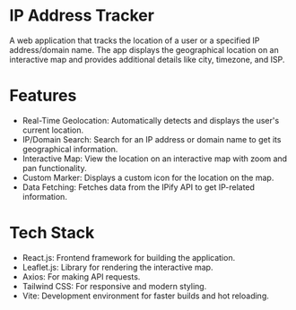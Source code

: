 # IP Address Tracker

A web application that tracks the location of a user or a specified IP address/domain name. The app displays the geographical location on an interactive map and provides additional details like city, timezone, and ISP.

# Features
- Real-Time Geolocation: Automatically detects and displays the user's current location.
- IP/Domain Search: Search for an IP address or domain name to get its geographical information.
- Interactive Map: View the location on an interactive map with zoom and pan functionality.
- Custom Marker: Displays a custom icon for the location on the map.
- Data Fetching: Fetches data from the IPify API to get IP-related information.

# Tech Stack
- React.js: Frontend framework for building the application.
- Leaflet.js: Library for rendering the interactive map.
- Axios: For making API requests.
- Tailwind CSS: For responsive and modern styling.
- Vite: Development environment for faster builds and hot reloading.
